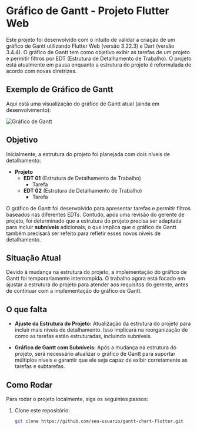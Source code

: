# Gráfico de Gantt - Projeto Flutter Web

Este projeto foi desenvolvido com o intuito de validar a criação de um gráfico de Gantt utilizando Flutter Web (versão 3.22.3) e Dart (versão 3.4.4). O gráfico de Gantt tem como objetivo exibir as tarefas de um projeto e permitir filtros por EDT (Estrutura de Detalhamento de Trabalho). O projeto está atualmente em pausa enquanto a estrutura do projeto é reformulada de acordo com novas diretrizes.

## Exemplo de Gráfico de Gantt

Aqui está uma visualização do gráfico de Gantt atual (ainda em desenvolvimento):

![Gráfico de Gantt](imagens/gantt-chart.png)


## Objetivo

Inicialmente, a estrutura do projeto foi planejada com dois níveis de detalhamento:

- **Projeto**
  - **EDT 01** (Estrutura de Detalhamento de Trabalho)
    - Tarefa
  - **EDT 02** (Estrutura de Detalhamento de Trabalho)
    - Tarefa

O gráfico de Gantt foi desenvolvido para apresentar tarefas e permitir filtros baseados nas diferentes EDTs. Contudo, após uma revisão do gerente de projeto, foi determinado que a estrutura do projeto precisa ser adaptada para incluir **subníveis** adicionais, o que implica que o gráfico de Gantt também precisará ser refeito para refletir esses novos níveis de detalhamento.

## Situação Atual

Devido à mudança na estrutura do projeto, a implementação do gráfico de Gantt foi temporariamente interrompida. O trabalho agora está focado em ajustar a estrutura do projeto para atender aos requisitos do gerente, antes de continuar com a implementação do gráfico de Gantt.

## O que falta

- **Ajuste da Estrutura do Projeto:** Atualização da estrutura do projeto para incluir mais níveis de detalhamento. Isso implicará na reorganização de como as tarefas estão estruturadas, incluindo subníveis.
  
- **Gráfico de Gantt com Subníveis:** Após a mudança na estrutura do projeto, será necessário atualizar o gráfico de Gantt para suportar múltiplos níveis e garantir que ele seja capaz de exibir corretamente as tarefas e subtarefas.

## Como Rodar

Para rodar o projeto localmente, siga os seguintes passos:

1. Clone este repositório:
   ```bash
   git clone https://github.com/seu-usuario/gantt-chart-flutter.git

